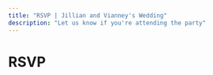 ```yaml
---
title: "RSVP | Jillian and Vianney's Wedding"
description: "Let us know if you're attending the party"
---
```


# RSVP

